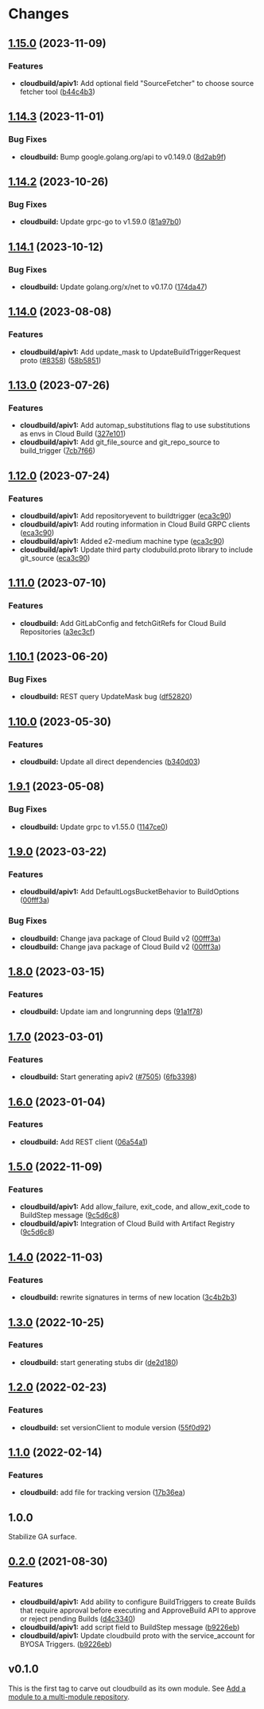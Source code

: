 # Changes

## [1.15.0](https://github.com/googleapis/google-cloud-go/compare/cloudbuild/v1.14.3...cloudbuild/v1.15.0) (2023-11-09)


### Features

* **cloudbuild/apiv1:** Add optional field "SourceFetcher" to choose source fetcher tool ([b44c4b3](https://github.com/googleapis/google-cloud-go/commit/b44c4b301a91e8d4d107be6056b49a8fbdac9003))

## [1.14.3](https://github.com/googleapis/google-cloud-go/compare/cloudbuild/v1.14.2...cloudbuild/v1.14.3) (2023-11-01)


### Bug Fixes

* **cloudbuild:** Bump google.golang.org/api to v0.149.0 ([8d2ab9f](https://github.com/googleapis/google-cloud-go/commit/8d2ab9f320a86c1c0fab90513fc05861561d0880))

## [1.14.2](https://github.com/googleapis/google-cloud-go/compare/cloudbuild/v1.14.1...cloudbuild/v1.14.2) (2023-10-26)


### Bug Fixes

* **cloudbuild:** Update grpc-go to v1.59.0 ([81a97b0](https://github.com/googleapis/google-cloud-go/commit/81a97b06cb28b25432e4ece595c55a9857e960b7))

## [1.14.1](https://github.com/googleapis/google-cloud-go/compare/cloudbuild/v1.14.0...cloudbuild/v1.14.1) (2023-10-12)


### Bug Fixes

* **cloudbuild:** Update golang.org/x/net to v0.17.0 ([174da47](https://github.com/googleapis/google-cloud-go/commit/174da47254fefb12921bbfc65b7829a453af6f5d))

## [1.14.0](https://github.com/googleapis/google-cloud-go/compare/cloudbuild/v1.13.0...cloudbuild/v1.14.0) (2023-08-08)


### Features

* **cloudbuild/apiv1:** Add update_mask to UpdateBuildTriggerRequest proto ([#8358](https://github.com/googleapis/google-cloud-go/issues/8358)) ([58b5851](https://github.com/googleapis/google-cloud-go/commit/58b5851b3f38aeeefcdb3507e29b9a02ccfb1bba))

## [1.13.0](https://github.com/googleapis/google-cloud-go/compare/cloudbuild/v1.12.0...cloudbuild/v1.13.0) (2023-07-26)


### Features

* **cloudbuild/apiv1:** Add automap_substitutions flag to use substitutions as envs in Cloud Build ([327e101](https://github.com/googleapis/google-cloud-go/commit/327e10188a2e22dd7b7e6c12a8cf66729f65974c))
* **cloudbuild/apiv1:** Add git_file_source and git_repo_source to build_trigger ([7cb7f66](https://github.com/googleapis/google-cloud-go/commit/7cb7f66f0646617c27aa9a9b4fe38b9f368eb3bb))

## [1.12.0](https://github.com/googleapis/google-cloud-go/compare/cloudbuild/v1.11.0...cloudbuild/v1.12.0) (2023-07-24)


### Features

* **cloudbuild/apiv1:** Add repositoryevent to buildtrigger ([eca3c90](https://github.com/googleapis/google-cloud-go/commit/eca3c9070cd96a50fa857a6c016e35a98dbea5e7))
* **cloudbuild/apiv1:** Add routing information in Cloud Build GRPC clients ([eca3c90](https://github.com/googleapis/google-cloud-go/commit/eca3c9070cd96a50fa857a6c016e35a98dbea5e7))
* **cloudbuild/apiv1:** Added e2-medium machine type ([eca3c90](https://github.com/googleapis/google-cloud-go/commit/eca3c9070cd96a50fa857a6c016e35a98dbea5e7))
* **cloudbuild/apiv1:** Update third party clodubuild.proto library to include git_source ([eca3c90](https://github.com/googleapis/google-cloud-go/commit/eca3c9070cd96a50fa857a6c016e35a98dbea5e7))

## [1.11.0](https://github.com/googleapis/google-cloud-go/compare/cloudbuild/v1.10.1...cloudbuild/v1.11.0) (2023-07-10)


### Features

* **cloudbuild:** Add GitLabConfig and fetchGitRefs for Cloud Build Repositories ([a3ec3cf](https://github.com/googleapis/google-cloud-go/commit/a3ec3cf858c7d9154338ac4cd8a9a068dc7a7f4d))

## [1.10.1](https://github.com/googleapis/google-cloud-go/compare/cloudbuild/v1.10.0...cloudbuild/v1.10.1) (2023-06-20)


### Bug Fixes

* **cloudbuild:** REST query UpdateMask bug ([df52820](https://github.com/googleapis/google-cloud-go/commit/df52820b0e7721954809a8aa8700b93c5662dc9b))

## [1.10.0](https://github.com/googleapis/google-cloud-go/compare/cloudbuild/v1.9.1...cloudbuild/v1.10.0) (2023-05-30)


### Features

* **cloudbuild:** Update all direct dependencies ([b340d03](https://github.com/googleapis/google-cloud-go/commit/b340d030f2b52a4ce48846ce63984b28583abde6))

## [1.9.1](https://github.com/googleapis/google-cloud-go/compare/cloudbuild/v1.9.0...cloudbuild/v1.9.1) (2023-05-08)


### Bug Fixes

* **cloudbuild:** Update grpc to v1.55.0 ([1147ce0](https://github.com/googleapis/google-cloud-go/commit/1147ce02a990276ca4f8ab7a1ab65c14da4450ef))

## [1.9.0](https://github.com/googleapis/google-cloud-go/compare/cloudbuild/v1.8.0...cloudbuild/v1.9.0) (2023-03-22)


### Features

* **cloudbuild/apiv1:** Add DefaultLogsBucketBehavior to BuildOptions ([00fff3a](https://github.com/googleapis/google-cloud-go/commit/00fff3a58bed31274ab39af575876dab91d708c9))


### Bug Fixes

* **cloudbuild:** Change java package of Cloud Build v2 ([00fff3a](https://github.com/googleapis/google-cloud-go/commit/00fff3a58bed31274ab39af575876dab91d708c9))
* **cloudbuild:** Change java package of Cloud Build v2 ([00fff3a](https://github.com/googleapis/google-cloud-go/commit/00fff3a58bed31274ab39af575876dab91d708c9))

## [1.8.0](https://github.com/googleapis/google-cloud-go/compare/cloudbuild/v1.7.0...cloudbuild/v1.8.0) (2023-03-15)


### Features

* **cloudbuild:** Update iam and longrunning deps ([91a1f78](https://github.com/googleapis/google-cloud-go/commit/91a1f784a109da70f63b96414bba8a9b4254cddd))

## [1.7.0](https://github.com/googleapis/google-cloud-go/compare/cloudbuild/v1.6.0...cloudbuild/v1.7.0) (2023-03-01)


### Features

* **cloudbuild:** Start generating apiv2 ([#7505](https://github.com/googleapis/google-cloud-go/issues/7505)) ([6fb3398](https://github.com/googleapis/google-cloud-go/commit/6fb339836920ab4196390814b03636f93e7c3676))

## [1.6.0](https://github.com/googleapis/google-cloud-go/compare/cloudbuild/v1.5.0...cloudbuild/v1.6.0) (2023-01-04)


### Features

* **cloudbuild:** Add REST client ([06a54a1](https://github.com/googleapis/google-cloud-go/commit/06a54a16a5866cce966547c51e203b9e09a25bc0))

## [1.5.0](https://github.com/googleapis/google-cloud-go/compare/cloudbuild/v1.4.0...cloudbuild/v1.5.0) (2022-11-09)


### Features

* **cloudbuild/apiv1:** Add allow_failure, exit_code, and allow_exit_code to BuildStep message ([9c5d6c8](https://github.com/googleapis/google-cloud-go/commit/9c5d6c857b9deece4663d37fc6c834fd758b98ca))
* **cloudbuild/apiv1:** Integration of Cloud Build with Artifact Registry ([9c5d6c8](https://github.com/googleapis/google-cloud-go/commit/9c5d6c857b9deece4663d37fc6c834fd758b98ca))

## [1.4.0](https://github.com/googleapis/google-cloud-go/compare/cloudbuild/v1.3.0...cloudbuild/v1.4.0) (2022-11-03)


### Features

* **cloudbuild:** rewrite signatures in terms of new location ([3c4b2b3](https://github.com/googleapis/google-cloud-go/commit/3c4b2b34565795537aac1661e6af2442437e34ad))

## [1.3.0](https://github.com/googleapis/google-cloud-go/compare/cloudbuild/v1.2.0...cloudbuild/v1.3.0) (2022-10-25)


### Features

* **cloudbuild:** start generating stubs dir ([de2d180](https://github.com/googleapis/google-cloud-go/commit/de2d18066dc613b72f6f8db93ca60146dabcfdcc))

## [1.2.0](https://github.com/googleapis/google-cloud-go/compare/cloudbuild/v1.1.0...cloudbuild/v1.2.0) (2022-02-23)


### Features

* **cloudbuild:** set versionClient to module version ([55f0d92](https://github.com/googleapis/google-cloud-go/commit/55f0d92bf112f14b024b4ab0076c9875a17423c9))

## [1.1.0](https://github.com/googleapis/google-cloud-go/compare/cloudbuild/v1.0.0...cloudbuild/v1.1.0) (2022-02-14)


### Features

* **cloudbuild:** add file for tracking version ([17b36ea](https://github.com/googleapis/google-cloud-go/commit/17b36ead42a96b1a01105122074e65164357519e))

## 1.0.0

Stabilize GA surface.

## [0.2.0](https://www.github.com/googleapis/google-cloud-go/compare/cloudbuild/v0.1.0...cloudbuild/v0.2.0) (2021-08-30)


### Features

* **cloudbuild/apiv1:** Add ability to configure BuildTriggers to create Builds that require approval before executing and ApproveBuild API to approve or reject pending Builds ([d4c3340](https://www.github.com/googleapis/google-cloud-go/commit/d4c3340bfc8b6793d6d2c8a3ed8ccdb472e1efd3))
* **cloudbuild/apiv1:** add script field to BuildStep message ([b9226eb](https://www.github.com/googleapis/google-cloud-go/commit/b9226eb0b34473cb6f920c2526ad0d6dacb03f3c))
* **cloudbuild/apiv1:** Update cloudbuild proto with the service_account for BYOSA Triggers. ([b9226eb](https://www.github.com/googleapis/google-cloud-go/commit/b9226eb0b34473cb6f920c2526ad0d6dacb03f3c))

## v0.1.0

This is the first tag to carve out cloudbuild as its own module. See
[Add a module to a multi-module repository](https://github.com/golang/go/wiki/Modules#is-it-possible-to-add-a-module-to-a-multi-module-repository).
